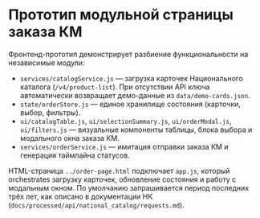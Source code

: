 # Прототип модульной страницы заказа КМ

Фронтенд-прототип демонстрирует разбиение функциональности на независимые модули:

- `services/catalogService.js` — загрузка карточек Национального каталога (`/v4/product-list`). При отсутствии API ключа
  автоматически возвращает демо-данные из `data/demo-cards.json`.
- `state/orderStore.js` — единое хранилище состояния (карточки, выбор, фильтры).
- `ui/catalogTable.js`, `ui/selectionSummary.js`, `ui/orderModal.js`, `ui/filters.js` — визуальные компоненты таблицы, блока
  выбора и модального окна заказа КМ.
- `services/orderService.js` — имитация отправки заказа КМ и генерация таймлайна статусов.

HTML-страница `../order-page.html` подключает `app.js`, который orchestrates загрузку карточек, обновление состояния и работу с
модальным окном. По умолчанию запрашивается период последних трёх лет, как описано в документации НК (`docs/processed/api/national_catalog/requests.md`).
